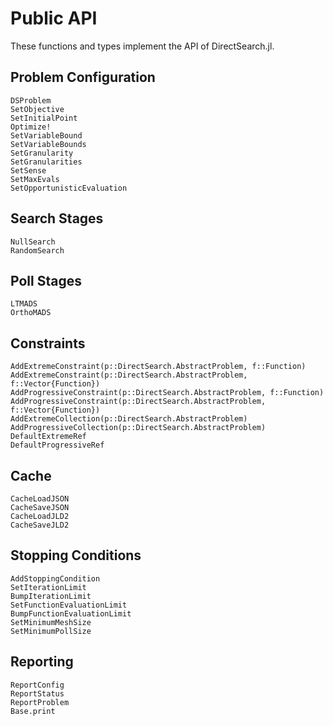 # Public API

These functions and types implement the API of DirectSearch.jl. 

## Problem Configuration
```@docs
DSProblem
SetObjective
SetInitialPoint
Optimize!
SetVariableBound
SetVariableBounds
SetGranularity
SetGranularities
SetSense
SetMaxEvals
SetOpportunisticEvaluation
```
## Search Stages
```@docs
NullSearch
RandomSearch
```

## Poll Stages
```@docs
LTMADS
OrthoMADS
```

## Constraints 
```@docs
AddExtremeConstraint(p::DirectSearch.AbstractProblem, f::Function)
AddExtremeConstraint(p::DirectSearch.AbstractProblem, f::Vector{Function})
AddProgressiveConstraint(p::DirectSearch.AbstractProblem, f::Function)
AddProgressiveConstraint(p::DirectSearch.AbstractProblem, f::Vector{Function})
AddExtremeCollection(p::DirectSearch.AbstractProblem)
AddProgressiveCollection(p::DirectSearch.AbstractProblem)
DefaultExtremeRef
DefaultProgressiveRef
```

## Cache
```@docs
CacheLoadJSON
CacheSaveJSON
CacheLoadJLD2
CacheSaveJLD2
```

## Stopping Conditions
```@docs
AddStoppingCondition
SetIterationLimit
BumpIterationLimit
SetFunctionEvaluationLimit
BumpFunctionEvaluationLimit
SetMinimumMeshSize
SetMinimumPollSize
```

## Reporting
```@docs
ReportConfig
ReportStatus
ReportProblem
Base.print
```
